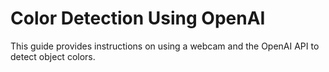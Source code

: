 # Color Detection Using OpenAI

This guide provides instructions on using a webcam and the OpenAI API to detect object colors.
